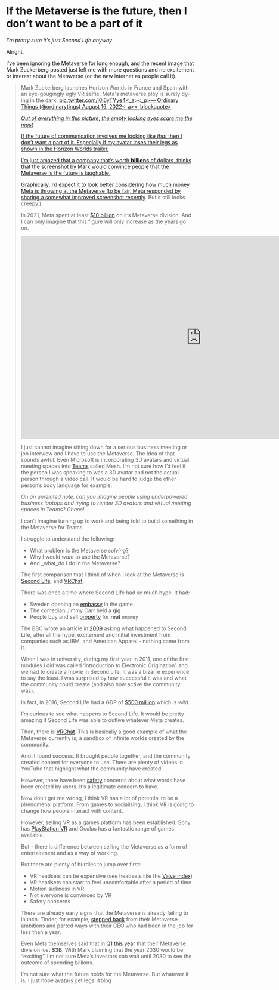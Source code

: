 # If the Metaverse is the future, then I don’t want to be a part of it
_I’m pretty sure it’s just Second Life anyway_

Alright. 

I’ve been ignoring the Metaverse for long enough, and the recent image that Mark Zuckerberg posted just left me with more questions and no excitement or interest about the Metaverse (or the new internet as people call it).

<blockquote class="twitter-tweet"><p lang="en" dir="ltr">Mark Zuckerberg launches Horizon Worlds in France and Spain with an eye-gougingly ugly VR selfie. Meta&#39;s metaverse ploy is surely dying in the dark. <a href="https://t.co/j0l6yTYye4">pic.twitter.com/j0l6yTYye4<_a><_p>&mdash; Ordinary Things (@ordinarytings) <a href="https://twitter.com/ordinarytings/status/1559520901443510274?ref_src=twsrc%5Etfw">August 16, 2022<_a><_blockquote> <script async src="https://platform.twitter.com/widgets.js" charset="utf-8"></script>

_Out of everything in this picture, the empty looking eyes scare me the most_

If the future of communication involves me looking like _that_ then I don’t want a part of it. Especially if my avatar loses their legs as shown in the Horizon Worlds trailer.

I’m just amazed that a company that’s worth **billions** of dollars, thinks that the screenshot by Mark would convince people that the Metaverse is the future is laughable.

Graphically, I’d expect it to look better considering how much money Meta is throwing at the Metaverse (to be fair, Meta responded by sharing a somewhat improved screenshot [recently](https://www.theverge.com/2022/8/19/23313469/mark-zuckerberg-horizon-worlds-screenshot-memes-response-upgrades). But it still looks creepy.)

In 2021, Meta spent at least [$10 billion](https://www.theverge.com/2021/10/25/22745381/facebook-reality-labs-10-billion-metaverse) on it’s Metaverse division. And I can only imagine that this figure will only increase as the years go on.

<iframe width="966" height="543" src="https://www.youtube.com/embed/02kCEurWkqU" title="Horizon Worlds  |  Meta Quest 2" frameborder="0" allow="accelerometer; autoplay; clipboard-write; encrypted-media; gyroscope; picture-in-picture" allowfullscreen></iframe>

I just cannot imagine sitting down for a serious business meeting or job interview and I have to use the Metaverse. The idea of that sounds awful. Even Microsoft is incorporating 3D avatars and virtual meeting spaces into [Teams](https://www.theverge.com/2021/11/2/22758974/microsoft-teams-metaverse-mesh-3d-avatars-meetings-features) called Mesh. I’m not sure how I’d feel if the person I was speaking to was a 3D avatar and not the actual person through a video call. It would be hard to judge the other person’s body language for example.

_On an unrelated note, can you imagine people using underpowered business laptops and trying to render 3D avatars and virtual meeting spaces in Teams? Chaos!_

I can’t imagine turning up to work and being told to build something in the Metaverse for Teams.

I struggle to understand the following:
* What problem is the Metaverse _solving_?
* Why I would _want_ to use the Metaverse?
* And _what_do I do in the Metaverse?

The first comparison that I think of when I look at the Metaverse is [Second Life](https://secondlife.com/), and [VRChat](https://en.wikipedia.org/wiki/VRChat?wprov=sfti1).

There was once a time where Second Life had so much hype. It had:
* Sweden opening an [embassy](http://news.bbc.co.uk/1/hi/world/europe/6310915.stm) in the game
* The comedian Jimmy Carr held a [gig](http://news.bbc.co.uk/1/hi/entertainment/6227869.stm)
* People buy and sell [property](https://money.cnn.com/pr/subs/2006/10/20/technology/second_life_money/index.htm) for **real** money

The BBC wrote an article in [2009](http://news.bbc.co.uk/1/hi/magazine/8367957.stm) asking what happened to Second Life, after all the hype, excitement and initial investment from companies such as IBM, and American Apparel - nothing came from it.

When I was in university, during my first year in 2011, one of the first modules I did was called ‘Introduction to Electronic Origination’, and we had to create a movie in Second Life. It was a bizarre experience to say the least. I was surprised by how successful it was and what the community could create (and also how active the community was).

In fact, in 2016, Second Life had a GDP of [$500 million](https://www.vice.com/en/article/z43mwj/why-is-second-life-still-a-thing-gaming-virtual-reality) which is _wild._

I’m curious to see what happens to Second Life. It would be pretty amazing if Second Life was able to outlive whatever Meta creates.

Then, there is [VRChat](https://hello.vrchat.com/). This is basically a good example of what the Metaverse currently is; a sandbox of infinite worlds created by the community.

And it found success. It brought people together, and the community created content for everyone to use. There are plenty of videos in YouTube that highlight what the community have created.

However, there have been [safety](https://www.bbc.co.uk/news/technology-60415317) concerns about what words have been created by users. It’s a legitimate concern to have.

Now don’t get me wrong, I think VR has a lot of potential to be a phenomenal platform. From games to socialising, I think VR is going to change how people interact with content.

However, selling VR as a games platform has been established. Sony has [PlayStation VR](https://www.playstation.com/en-gb/ps-vr/) and Oculus has a fantastic range of games available.

But - there is difference between selling the Metaverse as a form of entertainment and as a way of working.

But there are plenty of hurdles to jump over first:
* VR headsets can be expensive (see headsets like the [Valve Index](https://store.steampowered.com/sub/354231/))
* VR headsets can start to feel uncomfortable after a period of time
* Motion sickness in VR
* Not everyone is convinced by VR
* Safety concerns

There are already early signs that the Metaverse is already failing to launch. Tinder, for example, [stepped back](https://www.theverge.com/2022/8/3/23290152/tinder-metaverse-tinderverse-coins-disappointing-earnings)  from their Metaverse ambitions and parted ways with their CEO who had been in the job for less than a year.

Even Meta themselves said that in [Q1 this year](https://techcrunch.com/2022/04/27/meta-facebook-q1-2022-earnings/) that their Metaverse division lost **$3B**. With Mark claiming that the year 2030 would be “exciting”. I’m not sure Meta’s investors can wait until 2030 to see the outcome of spending billions.

I’m not sure what the future holds for the Metaverse. But whatever it is, I just hope avatars get legs.
#blog